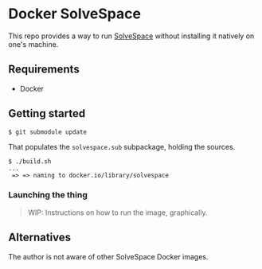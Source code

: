 # Docker SolveSpace

This repo provides a way to run [SolveSpace](http://solvespace.com/) without installing it natively on one's machine.

## Requirements

- Docker

## Getting started

```
$ git submodule update
```

That populates the `solvespace.sub` subpackage, holding the sources.

```
$ ./build.sh
...
 => => naming to docker.io/library/solvespace
```

### Launching the thing

>WIP: Instructions on how to run the image, graphically.

<!-- #later...
```
$ docker run -it --rm solvespace /bin/bash
```

<_!-- tbd. 
- directory mappings so it can edit files in some folder (`/work`)
-->


## Alternatives

The author is not aware of other SolveSpace Docker images.
